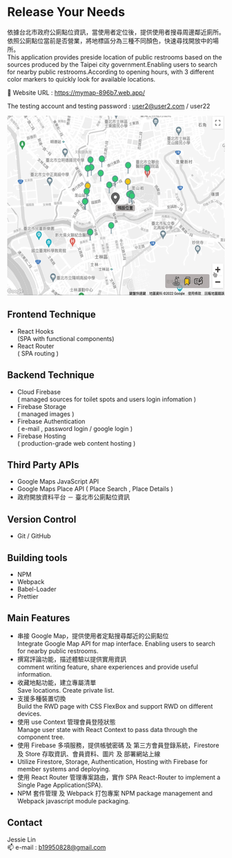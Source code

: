 # Release Your Needs

依據台北市政府公廁點位資訊，當使用者定位後，提供使用者搜尋周邊鄰近廁所。
依照公廁點位當前是否營業，將地標區分為三種不同顏色，快速尋找開放中的場所。  
This application provides preside location of public restrooms based on the sources produced by the Taipei city government.Enabling users to search for nearby public restrooms.According to opening hours, with 3 different color markers to quickly look for available locations.

🔗 Website URL : https://mymap-896b7.web.app/  

The testing account and testing password : user2@user2.com / user22  

<img src="./src/source/map-map.gif" width="550" height='415'>

## Frontend Technique
- React Hooks   
  (SPA with functional components)
- React Router  
  ( SPA routing )
 
## Backend Technique
- Cloud Firebase  
  ( managed sources for toilet spots and users login infomation )
- Firebase Storage  
  ( managed images )
- Firebase Authentication   
  ( e-mail , password login / google login )
- Firebase Hosting  
  ( production-grade web content hosting )

## Third Party APIs
- Google Maps JavaScript API  
- Google Maps Place API ( Place Search , Place Details )  
- 政府開放資料平台 － 臺北市公廁點位資訊

## Version Control
- Git / GitHub

## Building tools
- NPM 
- Webpack  
- Babel-Loader
- Prettier 

## Main Features
- 串接 Google Map，提供使用者定點搜尋鄰近的公廁點位  
  Integrate Google Map API for map interface.​ Enabling users to search for nearby public restrooms.
- 撰寫評論功能，描述體驗以提供實用資訊  
  comment writing feature, share experiences and provide useful information. 
- 收藏地點功能，建立專屬清單  
  Save locations. Create private list.
- 支援多種裝置切換  
  Build the RWD page with CSS FlexBox and support RWD on different devices.
- 使用 use Context 管理會員登陸狀態   
  Manage user state with React Context to pass data through the component tree.
- 使用 Firebase 多項服務，提供帳號密碼 及 第三方會員登錄系統，Firestore 及 Store 存取資訊、會員資料、圖片 及 部署網站上線  
- Utilize Firestore, Storage, Authentication, Hosting with Firebase for member systems and deploying.
- 使用 React Router 管理專案路由，實作 SPA
React-Router to implement a Single Page Application(SPA).
- NPM 套件管理 及 Webpack 打包專案
NPM package management and Webpack javascript module packaging.



## Contact
Jessie Lin  
📫 e-mail : b19950828@gmail.com